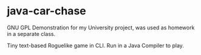 # java-car-chase
GNU GPL Demonstration for my University project, was used as homework in a separate class.

Tiny text-based Roguelike game in CLI.
Run in a Java Compiler to play.
